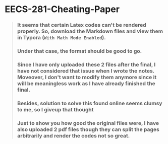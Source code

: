 # EECS-281-Cheating-Paper
> ### It seems that certain Latex codes can't be rendered properly. So, download the Markdown files and view them in Typora (```With Math Mode Enabled```).
> ### Under that case, the format should be good to go.
> ### Since I have only uploaded these 2 files after the final, I have not considered that issue when I wrote the notes. Moveover, I don't want to modify them anymore since it will be meaningless work as I have already finished the final.
> ### Besides, solution to solve this found online seems clumsy to me, so I giveup that thought
> ### Just to show you how good the original files were, I have also uploaded 2 pdf files though they can split the pages arbitrarily and render the codes not so great.
